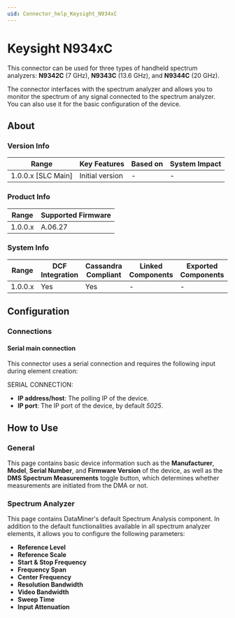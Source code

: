 ```yaml
---
uid: Connector_help_Keysight_N934xC
---
```


# Keysight N934xC

This connector can be used for three types of handheld spectrum analyzers: **N9342C** (7 GHz), **N9343C** (13.6 GHz), and **N9344C** (20 GHz).

The connector interfaces with the spectrum analyzer and allows you to monitor the spectrum of any signal connected to the spectrum analyzer. You can also use it for the basic configuration of the device.

## About

### Version Info

| **Range**            | **Key Features** | **Based on** | **System Impact** |
|----------------------|------------------|--------------|-------------------|
| 1.0.0.x \[SLC Main\] | Initial version  | \-           | \-                |

### Product Info

| **Range** | **Supported Firmware** |
|-----------|------------------------|
| 1.0.0.x   | A.06.27                |

### System Info

| **Range** | **DCF Integration** | **Cassandra Compliant** | **Linked Components** | **Exported Components** |
|-----------|---------------------|-------------------------|-----------------------|-------------------------|
| 1.0.0.x   | Yes                 | Yes                     | \-                    | \-                      |

## Configuration

### Connections

#### Serial main connection

This connector uses a serial connection and requires the following input during element creation:

SERIAL CONNECTION:

- **IP address/host**: The polling IP of the device.
- **IP port**: The IP port of the device, by default *5025*.

## How to Use

### General

This page contains basic device information such as the **Manufacturer**, **Model**, **Serial Number**, and **Firmware Version** of the device, as well as the **DMS Spectrum Measurements** toggle button, which determines whether measurements are initiated from the DMA or not.

### Spectrum Analyzer

This page contains DataMiner's default Spectrum Analysis component. In addition to the default functionalities available in all spectrum analyzer elements, it allows you to configure the following parameters:

- **Reference Level**
- **Reference Scale**
- **Start & Stop Frequency**
- **Frequency Span**
- **Center Frequency**
- **Resolution Bandwidth**
- **Video Bandwidth**
- **Sweep Time**
- **Input Attenuation**
